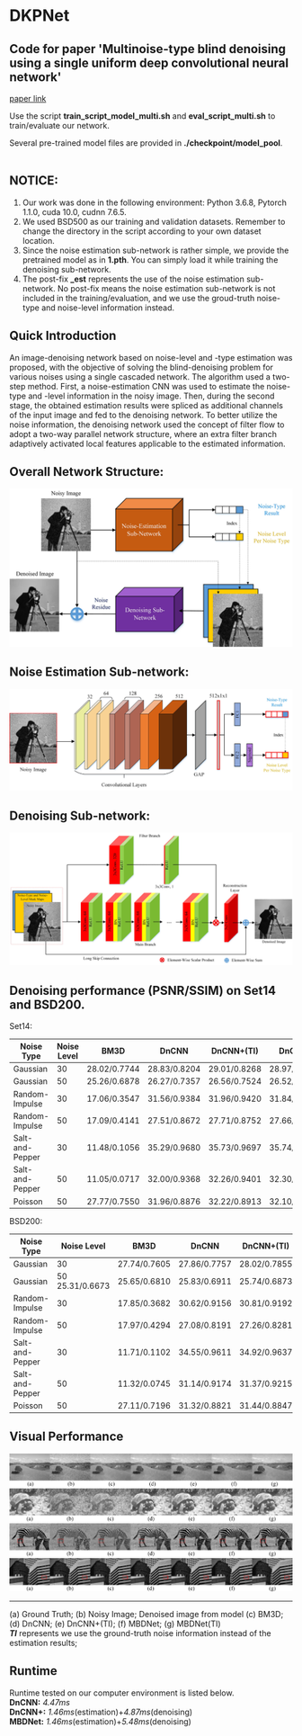 # DKPNet
Code for paper 'Multinoise-type blind denoising using a single uniform deep convolutional neural network'<br> 
--------------------
[paper link](http://dx.doi.org/10.1117/1.JEI.29.4.043020)

Use the script **train_script_model_multi.sh** and **eval_script_multi.sh** to train/evaluate our network.


Several pre-trained model files are provided in **./checkpoint/model_pool**.<br>
<br>

NOTICE:
----- 

1. Our work was done in the following environment: Python 3.6.8, Pytorch 1.1.0, cuda 10.0, cudnn 7.6.5.
2. We used BSD500 as our training and validation datasets. Remember to change the directory in the script according to your own dataset location. 
3. Since the noise estimation sub-network is rather simple, we provide the pretrained model as in **1.pth**. You can simply load it while training the denoising sub-network.
4. The post-fix **_est** represents the use of the noise estimation sub-network. No post-fix means the noise estimation sub-network is not included in the training/evaluation, and we use the groud-truth noise-type and noise-level information instead.


Quick Introduction
---
An image-denoising network based on noise-level and -type estimation was proposed, with the objective of solving the blind-denoising problem for various noises using a single cascaded network. The algorithm used a two-step method. First, a noise-estimation CNN was used to estimate the noise-type and -level information in the noisy image. Then, during the second stage, the obtained estimation results were spliced as additional channels of the input image and fed to the denoising network. To better utilize the noise information, the denoising network used the concept of filter flow to adopt a two-way parallel network structure, where an extra filter branch adaptively activated local features applicable to the estimated information.

Overall Network Structure:
---
![Overall Network Structure](./screenshot/overall_network_structure.png "Overall Network Structure")


Noise Estimation Sub-network:
----
![Noise estimation sub-network](./screenshot/noise_estimation_sub-network.png "noise estimation sub-network")


Denoising Sub-network:
----
![Denoising sub-network](./screenshot/denoising_sub-network.png "denoising sub-network")


Denoising performance (PSNR/SSIM) on Set14 and BSD200.
----
Set14:

Noise Type|	Noise Level|	BM3D|	DnCNN|	DnCNN+(TI)|	DnCNN+|	MBDNet(TI)|	MBDNet
-|-|-|-|-|-|-|-
Gaussian|	30|	28.02/0.7744|	28.83/0.8204|	29.01/0.8268|	28.97/0.8258|	29.11/0.8285|	29.06/0.8269
Gaussian|	50|	25.26/0.6878|	26.27/0.7357|	26.56/0.7524|	26.52/0.7508|	26.65/0.7551|	26.62/0.7545
Random-Impulse|	30|	17.06/0.3547|	31.56/0.9384|	31.96/0.9420|	31.84/0.9418|	32.23/0.9426|	32.23/0.9427
Random-Impulse|	50|	17.09/0.4141|	27.51/0.8672|	27.71/0.8752|	27.66/0.8736|	28.00/0.8791|	28.02/0.8789
Salt-and-Pepper|	30|	11.48/0.1056|	35.29/0.9680|	35.73/0.9697|	35.74/0.9698|	35.96/0.9699|	36.02/0.9700
Salt-and-Pepper|	50|	11.05/0.0717|	32.00/0.9368|	32.26/0.9401|	32.30/0.9402|	32.47/0.9409|	32.45/0.9410
Poisson|	50|	27.77/0.7550|	31.96/0.8876|	32.22/0.8913|	32.10/0.8860|	32.28/0.8916|	32.21/0.8886


BSD200:

Noise Type|	Noise Level|	BM3D|	DnCNN|	DnCNN+(TI)|	DnCNN+|	MBDNet(TI)|	MBDNet
-|-|-|-|-|-|-|-
Gaussian|	30|	27.74/0.7605|	27.86/0.7757|	28.02/0.7855|	27.85/0.7786|	28.06/0.7849|	27.95/0.7805
Gaussian|	50	25.31/0.6673|	25.65/0.6810|	25.83/0.6911|	25.74/0.6873|	25.88/0.6940|	25.83/0.6911
Random-Impulse|	30|	17.85/0.3682|	30.62/0.9156|	30.81/0.9192|	30.79/0.9187|	30.98/0.9203|	30.95/0.9201
Random-Impulse|	50|	17.97/0.4294|	27.08/0.8191|	27.26/0.8281|	27.22/0.8265|	27.41/0.8314|	27.40/0.8307
Salt-and-Pepper|	30|	11.71/0.1102|	34.55/0.9611|	34.92/0.9637|	34.91/0.9635|	34.93/0.9625|	34.92/0.9626
Salt-and-Pepper|	50|	11.32/0.0745|	31.14/0.9174|	31.37/0.9215|	31.37/0.9213|	31.46/0.9206|	31.45/0.9206
Poisson|	50|	27.11/0.7196|	31.32/0.8821|	31.44/0.8847|	31.24/0.8734|	31.40/0.8841|	31.30/0.8761


Visual Performance
-----
![](./screenshot/gaussian_visual.png)
![](./screenshot/salt_and_pepper_visual.png)
![](./screenshot/random_impulse_visual.png)
![](./screenshot/poisson_visual.png)

***
(a) Ground Truth; (b) Noisy Image; Denoised image from model (c) BM3D; (d) DnCNN; (e) DnCNN+(TI); (f) MBDNet; (g) MBDNet(TI)<br>
***TI*** represents we use the ground-truth noise information instead of the estimation results;<br>

Runtime
------
Runtime tested on our computer environment is listed below.<br>
**DnCNN:** *4.47ms*<br>
**DnCNN+:** *1.46ms*(estimation)+*4.87ms*(denoising)<br>
**MBDNet:** *1.46ms*(estimation)+*5.48ms*(denoising)<br>